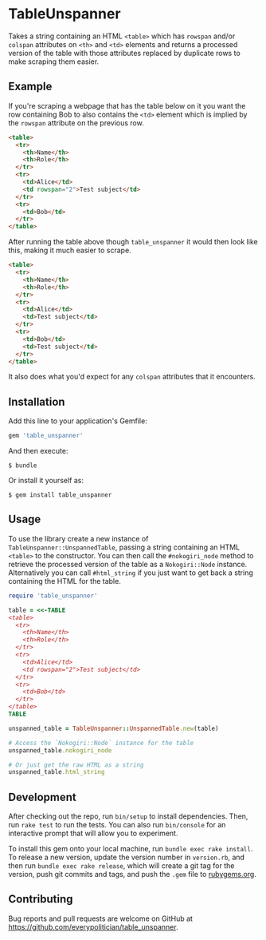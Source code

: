 # TableUnspanner

Takes a string containing an HTML `<table>` which has `rowspan` and/or `colspan`
attributes on `<th>` and `<td>` elements and returns a processed version of the
table with those attributes replaced by duplicate rows to make scraping them easier.

## Example

If you're scraping a webpage that has the table below on it you want the row containing Bob to also contains the `<td>` element which is implied by the `rowspan` attribute on the previous row.

```html
<table>
  <tr>
    <th>Name</th>
    <th>Role</th>
  </tr>
  <tr>
    <td>Alice</td>
    <td rowspan="2">Test subject</td>
  </tr>
  <tr>
    <td>Bob</td>
  </tr>
</table>
```

After running the table above though `table_unspanner` it would then look like this, making it much easier to scrape.

```html
<table>
  <tr>
    <th>Name</th>
    <th>Role</th>
  </tr>
  <tr>
    <td>Alice</td>
    <td>Test subject</td>
  </tr>
  <tr>
    <td>Bob</td>
    <td>Test subject</td>
  </tr>
</table>
```

It also does what you'd expect for any `colspan` attributes that it encounters.

## Installation

Add this line to your application's Gemfile:

```ruby
gem 'table_unspanner'
```

And then execute:

    $ bundle

Or install it yourself as:

    $ gem install table_unspanner

## Usage

To use the library create a new instance of `TableUnspanner::UnspannedTable`, passing a string containing an HTML `<table>` to the constructor. You can then call the `#nokogiri_node` method to retrieve the processed version of the table as a `Nokogiri::Node` instance. Alternatively you can call `#html_string` if you just want to get back a string containing the HTML for the table.

```ruby
require 'table_unspanner'

table = <<-TABLE
<table>
  <tr>
    <th>Name</th>
    <th>Role</th>
  </tr>
  <tr>
    <td>Alice</td>
    <td rowspan="2">Test subject</td>
  </tr>
  <tr>
    <td>Bob</td>
  </tr>
</table>
TABLE

unspanned_table = TableUnspanner::UnspannedTable.new(table)

# Access the `Nokogiri::Node` instance for the table
unspanned_table.nokogiri_node

# Or just get the raw HTML as a string
unspanned_table.html_string
```

## Development

After checking out the repo, run `bin/setup` to install dependencies. Then, run `rake test` to run the tests. You can also run `bin/console` for an interactive prompt that will allow you to experiment.

To install this gem onto your local machine, run `bundle exec rake install`. To release a new version, update the version number in `version.rb`, and then run `bundle exec rake release`, which will create a git tag for the version, push git commits and tags, and push the `.gem` file to [rubygems.org](https://rubygems.org).

## Contributing

Bug reports and pull requests are welcome on GitHub at https://github.com/everypolitician/table_unspanner.
